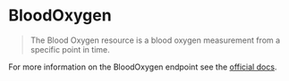 # BloodOxygen

> The Blood Oxygen resource is a blood oxygen measurement from a specific point in time.

For more information on the BloodOxygen endpoint see the [official docs](https://docs.humanapi.co/docs/blood_oxygen).

